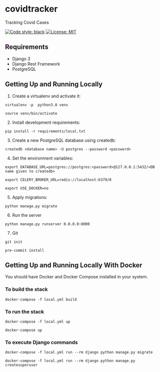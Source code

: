 covidtracker
============

Tracking Covid Cases

[![Code style: black](https://img.shields.io/badge/code%20style-black-000000.svg)](https://github.com/psf/black)
[![License: MIT](https://img.shields.io/badge/License-MIT-yellow.svg)](https://opensource.org/licenses/MIT)

## Requirements
- Django 3
- Django Rest Framework
- PostgreSQL

## Getting Up and Running Locally

1. Create a virtualenv and activate it:
```shell
virtualenv -p  python3.8 venv

source venv/bin/activate
```

2. Install development requirements:
```shell
pip install -r requirements/local.txt
```
3. Create a new PostgreSQL database using createdb:
```shell
createdb <database name> -U postgres --password <password>
```
4. Set the environment variables:
```shell
export DATABASE_URL=postgres://postgres:<password>@127.0.0.1:5432/<DB name given to createdb>

export CELERY_BROKER_URL=redis://localhost:6379/0

export USE_DOCKER=no
```

5. Apply migrations:
```shell
python manage.py migrate
```
6. Run the server
```shell
python manage.py runserver 0.0.0.0:8000
```

7. Git
```shell
git init

pre-commit install
```
## Getting Up and Running Locally With Docker

You should have Docker and Docker Compose installed in your system.

### To build the stack
```shell
docker-compose -f local.yml build
```

### To run the stack

```shell
docker-compose -f local.yml up

docker-compose up
```
### To execute Django commands

```shell
docker-compose -f local.yml run --rm django python manage.py migrate

docker-compose -f local.yml run --rm django python manage.py createsuperuser
```
